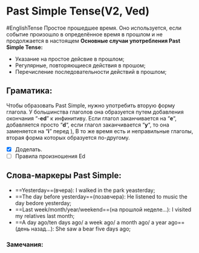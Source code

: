 # Past Simple Tense(V2, Ved)
#EnglishTense 
	Простое прошедшее время. Оно используется, если событие произошло в определённое время в прошлом и не продолжается в настоящем
**Основные случаи употребления Past Simple Tense:**
- Указание на простое дейсвие в прошлом;
- Регулярные, повторяющиеся действия в прошом;
- Перечисление последовательности действий в прошлом;

## Граматика:
Чтобы образовать Past Simple, нужно употребить вторую форму глагола. У большинства глаголов она образуется путем добавления окончания “-**ed**” к инфинитиву. Если глагол заканчивается на “**e**“, добавляется просто “**d**“, если глагол заканчивается “**y**“, то она заменяется на “**i**” перед ), В то же время есть и неправильные глаголы, вторая форма которых образуется по-другому.
- [x] Доделать.
- [ ] Правила произношения Ed
##  Слова-маркеры  Past Simple:
- ==Yesterday==(вчера): I walked in the park yeasterday;
- ==The day before yesterday==(позавчера): He listened to music the day bedore yesterday;
- ==Last week/month/year/weekend==(на прошлой неделе...): I visited my relatives last month;
- ==A day ago/ten days ago/ a week ago/ a month ago/ a year ago==(день назад...): She saw a bear five days ago;

### Замечания:
